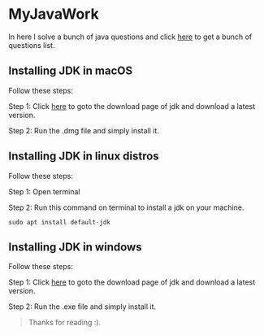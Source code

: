 # MyJavaWork

In here I solve a bunch of java questions and
click [here](https://drive.google.com/file/d/1FMdN_OCfOI0iAeDlqswCiC2DZzD4nPsb/view) to get a bunch of questions list.

## Installing JDK in macOS
Follow these steps:

Step 1: Click [here](https://www.oracle.com/in/java/technologies/javase-downloads.html)
to goto the download page of jdk and download a latest version.

Step 2: Run the .dmg file and simply install it.

## Installing JDK in linux distros

Follow these steps:

Step 1: Open terminal

Step 2: Run this command on terminal to install a jdk on your machine.

~~~ shell
sudo apt install default-jdk
~~~

## Installing JDK in windows

Follow these steps:

Step 1: Click [here](https://www.oracle.com/in/java/technologies/javase-downloads.html)
to goto the download page of jdk and download a latest version.

Step 2: Run the .exe file and simply install it.

> Thanks for reading :).